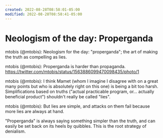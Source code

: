 ```yaml
---
created: 2022-08-28T08:58:01-05:00
modified: 2022-08-28T08:58:41-05:00
---
```


# Neologism of the day: Properganda

mtobis (@mtobis): Neologism for the day: "properganda"; the art of making the truth as compelling as lies.

mtobis (@mtobis): Properganda is harder than propaganda. https://twitter.com/mtobis/status/1563886099470098435/photo/1

mtobis (@mtobis): I think Mamet (whom I imagine I disagree with on a great many points but who is absolutely right on this one) is being a bit too harsh. Simplifications based on truths ("actual practicable program, or... actually beneficial product") shouldn't really be called "lies".

mtobis (@mtobis): But lies are simple, and attacks on them fail because more lies are always at hand.

"Properganda" is always saying something simpler than the truth, and can easily be set back on its heels by quibbles. This is the root strategy of denialism.
